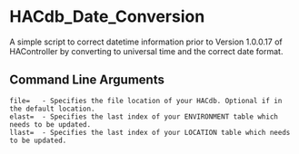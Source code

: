 # HACdb_Date_Conversion

A simple script to correct datetime information prior to Version 1.0.0.17 of HAController by converting to universal time and the correct date format.

## Command Line Arguments

    file=   - Specifies the file location of your HACdb. Optional if in the default location.
	elast=  - Specifies the last index of your ENVIRONMENT table which needs to be updated.
	llast=  - Specifies the last index of your LOCATION table which needs to be updated.